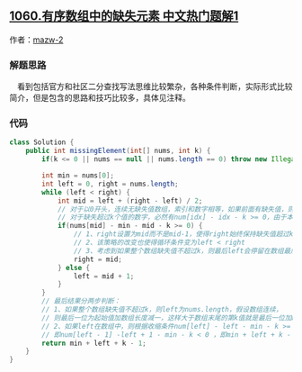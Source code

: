 ## [1060.有序数组中的缺失元素 中文热门题解1](https://leetcode.cn/problems/missing-element-in-sorted-array/solutions/100000/er-fen-cha-zhao-jian-ji-dai-ma-by-mazw-2)

作者：[mazw-2](https://leetcode.cn/u/mazw-2)
### 解题思路
&emsp;看到包括官方和社区二分查找写法思维比较繁杂，各种条件判断，实际形式比较简介，但是包含的思路和技巧比较多，具体见注释。

### 代码

```java
class Solution {
    public int missingElement(int[] nums, int k) {
        if(k <= 0 || nums == null || nums.length == 0) throw new IllegalArgumentException("invalid param");

        int min = nums[0];
        int left = 0, right = nums.length;
        while (left < right) {
            int mid = left + (right - left) / 2;
            // 对于以0开头，连续无缺失值数组，索引和数字相等，如果前面有缺失值，则必然num[idx] - idx > 0；
            // 对于缺失超过k个值的数字，必然有num[idx] - idx - k >= 0，由于本题数组开始值不为0，还需要减去最小值
            if(nums[mid] - min - mid - k >= 0) {
                // 1、right设置为mid而不是mid-1，使得right始终保持缺失值超过k的位置
                // 2、该策略的改变也使得循环条件变为left < right
                // 3、考虑到如果整个数组缺失值不超过k，则最后left会停留在数组最后一位，这样会增加判断复杂度，可以设置初始right为数组长度，省去判断步骤
                right = mid;
            } else {
                left = mid + 1;
            }
        }
        // 最后结果分两步判断：
        // 1、如果整个数组缺失值不超过k，则left为nums.length，假设数组连续，
        // 则最后一位为起始值加数组长度减一，这样大于数组末尾的第k值就是最后一位加k；
        // 2、如果left在数组中，则根据收缩条件num[left] - left - min - k >= 0为最前面满足条件的值，
        // 即num[left - 1] -left + 1 - min - k < 0 ，即min + left + k - 1在left - 1和left索引指向的数的中间，可以推断为缺失的第k个值。结合得到一个公式：
        return min + left + k - 1;
    }
}
```